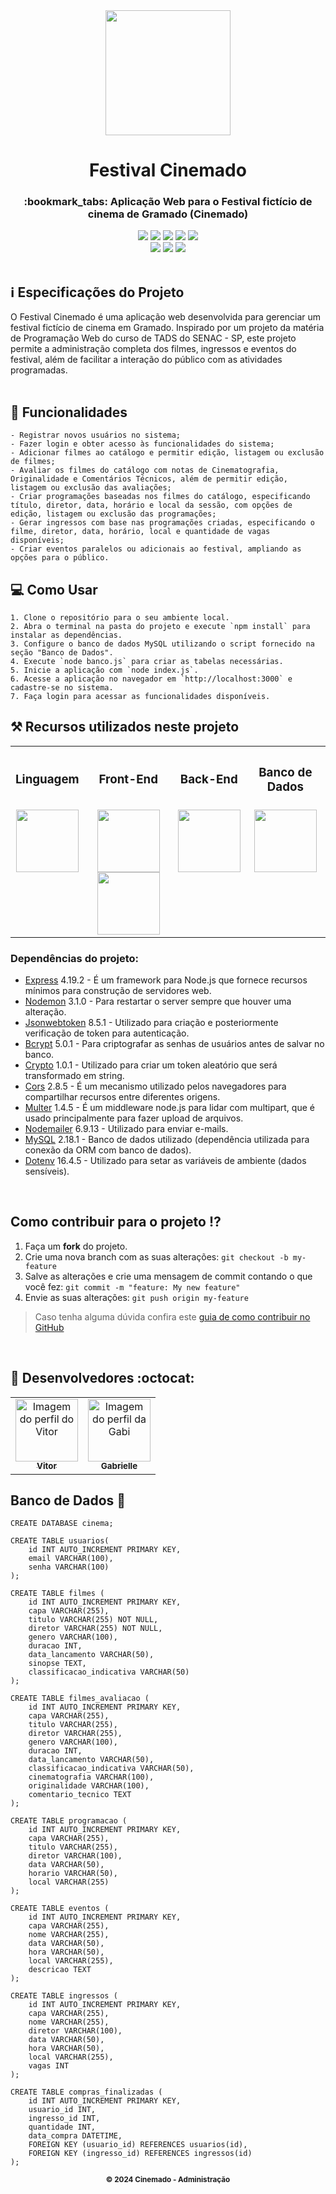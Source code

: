 <div align="center">
  <img src="https://github.com/VitorGeovani/festival-de-cinema/assets/71882193/ab203d39-0b8e-4b54-a4ce-713023002d5e" width="200px" />
</div>

<h1 align="center"> Festival Cinemado</h1>

<h3 align="center">:bookmark_tabs: Aplicação Web para o Festival fictício de cinema de Gramado (Cinemado)</h3>

<div align="center">
 <img src="https://img.shields.io/badge/HTML5-E34F26?style=for-the-badge&logo=html5&logoColor=white" />
 <img src="https://img.shields.io/badge/CSS3-1572B6?style=for-the-badge&logo=css3&logoColor=white" />
 <img src="https://img.shields.io/badge/JavaScript-F7DF1E?style=for-the-badge&logo=javascript&logoColor=black" />
 <img src="https://img.shields.io/badge/Node.js-43853D?style=for-the-badge&logo=node.js&logoColor=white" />
 <img src="https://img.shields.io/badge/MySQL-005C84?style=for-the-badge&logo=mysql&logoColor=white" />
  <br>
 <img src="https://img.shields.io/github/repo-size/VitorGeovani/festival-de-cinema">
 <img src="https://img.shields.io/github/last-commit/VitorGeovani/festival-de-cinema">
 <img src="https://img.shields.io/github/forks/VitorGeovani/festival-de-cinema" />
 </div>

 <br>

 ## <a name="SobreoProjeto"></a>:information_source: Especificações do Projeto

O Festival Cinemado é uma aplicação web desenvolvida para gerenciar um festival fictício de cinema em Gramado. Inspirado por um projeto da matéria de Programação Web do curso de TADS do SENAC - SP, este projeto permite a administração completa dos filmes, ingressos e eventos do festival, além de facilitar a interação do público com as atividades programadas.
<br>
<br>

## <a name="SobreoProjeto"></a>:pushpin: Funcionalidades
```
- Registrar novos usuários no sistema;
- Fazer login e obter acesso às funcionalidades do sistema;
- Adicionar filmes ao catálogo e permitir edição, listagem ou exclusão de filmes;
- Avaliar os filmes do catálogo com notas de Cinematografia, Originalidade e Comentários Técnicos, além de permitir edição, listagem ou exclusão das avaliações;
- Criar programações baseadas nos filmes do catálogo, especificando título, diretor, data, horário e local da sessão, com opções de edição, listagem ou exclusão das programações;
- Gerar ingressos com base nas programações criadas, especificando o filme, diretor, data, horário, local e quantidade de vagas disponíveis;
- Criar eventos paralelos ou adicionais ao festival, ampliando as opções para o público.
```


## <a name="SobreoProjeto"></a>:computer: Como Usar
```
1. Clone o repositório para o seu ambiente local.
2. Abra o terminal na pasta do projeto e execute `npm install` para instalar as dependências.
3. Configure o banco de dados MySQL utilizando o script fornecido na seção "Banco de Dados".
4. Execute `node banco.js` para criar as tabelas necessárias.
5. Inicie a aplicação com `node index.js`.
6. Acesse a aplicação no navegador em `http://localhost:3000` e cadastre-se no sistema.
7. Faça login para acessar as funcionalidades disponíveis.
```

## <a name="RecursosUtilizadosNesteProjeto"></a>⚒ Recursos utilizados neste projeto
<table align="center">
<th><h3>Linguagem</h3></th>
 <th><h3>Front-End</h3></th>
 <th><h3>Back-End</h3></th>
    <th><h3>Banco de Dados</h3></th>
  <tr>
      <td valign="top" align="center">
      <a href="https://www.javascript.com/"><img height="100" width="100" src="https://cdn.jsdelivr.net/gh/devicons/devicon/icons/javascript/javascript-original.svg" style="max-width:100%;"></img></a>
      </td>
   <td valign="top" align="center">
      <a href="https://developer.mozilla.org/en-US/docs/Web/HTML"><img height="100" width="100" src="https://cdn.jsdelivr.net/gh/devicons/devicon/icons/html5/html5-original.svg" style="max-width:100%;"></img></a>
      <a href="https://developer.mozilla.org/en-US/docs/Web/CSS"><img height="100" width="100" src="https://cdn.jsdelivr.net/gh/devicons/devicon/icons/css3/css3-original.svg" style="max-width:100%;"></img></a>
      </td>
      <td valign="top" align="center">
      <a href="https://nodejs.org/en/"><img height="100" width="100" src="https://cdn.jsdelivr.net/gh/devicons/devicon@latest/icons/nodejs/nodejs-original-wordmark.svg" style="max-width:100%;"></img></a>
      </td>
      <td valign="top" align="center">
      <a href="https://www.mysql.com/"><img height="100" width="100" src="https://cdn.jsdelivr.net/gh/devicons/devicon/icons/mysql/mysql-original-wordmark.svg" style="max-width:100%;"></img></a>
      </td>
  </tr>
</table>



### Dependências do projeto:
- <a href="https://www.npmjs.com/package/express">Express</a> 4.19.2 - É um framework para Node.js que fornece recursos mínimos para construção de servidores web.
- <a href="https://www.npmjs.com/package/nodemon">Nodemon</a> 3.1.0 - Para restartar o server sempre que houver uma alteração.
- <a href="https://www.npmjs.com/package/jsonwebtoken">Jsonwebtoken</a> 8.5.1 - Utilizado para criação e posteriormente verificação de token para autenticação.
- <a href="https://www.npmjs.com/package/bcrypt">Bcrypt</a> 5.0.1 - Para criptografar as senhas de usuários antes de salvar no banco.
- <a href="https://www.npmjs.com/package/crypto-js">Crypto</a> 1.0.1 - Utilizado para criar um token aleatório que será transformado em string.
- <a href="https://www.npmjs.com/package/cors">Cors</a> 2.8.5 - É um mecanismo utilizado pelos navegadores para compartilhar recursos entre diferentes origens.
- <a href="https://www.npmjs.com/package/multer">Multer</a> 1.4.5 - É um middleware node.js para lidar com multipart, que é usado principalmente para fazer upload de arquivos.
- <a href="https://www.npmjs.com/package/nodemailer">Nodemailer</a> 6.9.13 - Utilizado para enviar e-mails.
- <a href="https://www.npmjs.com/package/mysql">MySQL</a> 2.18.1 - Banco de dados utilizado (dependência utilizada para conexão da ORM com banco de dados).
- <a href="https://www.npmjs.com/package/dotenv">Dotenv</a> 16.4.5 - Utilizado para setar as variáveis de ambiente (dados sensíveis).


<br>

## <a name="ComoContribuirParaOProjeto"></a>Como contribuir para o projeto ⁉️

1. Faça um **fork** do projeto.
2. Crie uma nova branch com as suas alterações: `git checkout -b my-feature`
3. Salve as alterações e crie uma mensagem de commit contando o que você fez: `git commit -m "feature: My new feature"`
4. Envie as suas alterações: `git push origin my-feature`
> Caso tenha alguma dúvida confira este [guia de como contribuir no GitHub](https://github.com/firstcontributions/first-contributions)

<br>

## <a name="Desenvolvedores"></a> :rocket: Desenvolvedores :octocat:
<table align="center">
  <tr>
    <td align="center"><a href="https://github.com/VitorGeovani">
    <img src="https://avatars.githubusercontent.com/u/71882193?v=4" width="100px" alt="Imagem do perfil do Vitor"/>
    <br />
     <sub><b>Vitor</b></sub><br />
     </td>
    <td align="center"><a href="https://github.com/pudimpudi">
    <img src="https://avatars.githubusercontent.com/u/127544518?v=4" width="100px" alt="Imagem do perfil da Gabi"/>
    <br />
    <sub><b>Gabrielle</b></sub><br />
     </td>
 </tr>
</table>

## <a name="ComoContribuirParaOProjeto"></a>Banco de Dados :memo:

```
CREATE DATABASE cinema;

CREATE TABLE usuarios(
    id INT AUTO_INCREMENT PRIMARY KEY,
    email VARCHAR(100),
    senha VARCHAR(100)
);

CREATE TABLE filmes (
    id INT AUTO_INCREMENT PRIMARY KEY,
    capa VARCHAR(255),   
    titulo VARCHAR(255) NOT NULL,
    diretor VARCHAR(255) NOT NULL,
    genero VARCHAR(100),
    duracao INT,
    data_lancamento VARCHAR(50),
    sinopse TEXT,
    classificacao_indicativa VARCHAR(50)
);

CREATE TABLE filmes_avaliacao (
    id INT AUTO_INCREMENT PRIMARY KEY,
    capa VARCHAR(255),
    titulo VARCHAR(255),
    diretor VARCHAR(255),
    genero VARCHAR(100),
    duracao INT,
    data_lancamento VARCHAR(50),
    classificacao_indicativa VARCHAR(50),
    cinematografia VARCHAR(100),
    originalidade VARCHAR(100),
    comentario_tecnico TEXT
);

CREATE TABLE programacao (
    id INT AUTO_INCREMENT PRIMARY KEY,
    capa VARCHAR(255),
    titulo VARCHAR(255),
    diretor VARCHAR(100),
    data VARCHAR(50),
    horario VARCHAR(50),
    local VARCHAR(255)
);

CREATE TABLE eventos (
    id INT AUTO_INCREMENT PRIMARY KEY,
    capa VARCHAR(255),
    nome VARCHAR(255),
    data VARCHAR(50),
    hora VARCHAR(50),
    local VARCHAR(255),
    descricao TEXT
);

CREATE TABLE ingressos (
    id INT AUTO_INCREMENT PRIMARY KEY,
    capa VARCHAR(255),
    nome VARCHAR(255),
    diretor VARCHAR(100),
    data VARCHAR(50),
    hora VARCHAR(50),
    local VARCHAR(255),
    vagas INT
);

CREATE TABLE compras_finalizadas (
    id INT AUTO_INCREMENT PRIMARY KEY,
    usuario_id INT,
    ingresso_id INT,
    quantidade INT,
    data_compra DATETIME,
    FOREIGN KEY (usuario_id) REFERENCES usuarios(id),
    FOREIGN KEY (ingresso_id) REFERENCES ingressos(id)
);

```
    
<div align="center">
  <sub><b>© 2024 Cinemado - Administração</b></sub>
</div>
